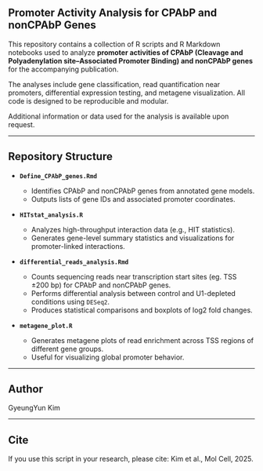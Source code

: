 ## Promoter Activity Analysis for CPAbP and nonCPAbP Genes

This repository contains a collection of R scripts and R Markdown notebooks used to analyze **promoter activities of CPAbP (Cleavage and Polyadenylation site–Associated Promoter Binding) and nonCPAbP genes** for the accompanying publication.

The analyses include gene classification, read quantification near promoters, differential expression testing, and metagene visualization. All code is designed to be reproducible and modular.

Additional information or data used for the analysis is available upon request.

---

## Repository Structure

- **`Define_CPAbP_genes.Rmd`**
  - Identifies CPAbP and nonCPAbP genes from annotated gene models.
  - Outputs lists of gene IDs and associated promoter coordinates.

- **`HITstat_analysis.R`**
  - Analyzes high-throughput interaction data (e.g., HIT statistics).
  - Generates gene-level summary statistics and visualizations for promoter-linked interactions.

- **`differential_reads_analysis.Rmd`**
  - Counts sequencing reads near transcription start sites (eg. TSS ±200 bp) for CPAbP and nonCPAbP genes.
  - Performs differential analysis between control and U1-depleted conditions using `DESeq2`.
  - Produces statistical comparisons and boxplots of log2 fold changes.

- **`metagene_plot.R`**
  - Generates metagene plots of read enrichment across TSS regions of different gene groups.
  - Useful for visualizing global promoter behavior.

---

## Author

GyeungYun Kim

---

## Cite

If you use this script in your research, please cite: Kim et al., Mol Cell, 2025.

